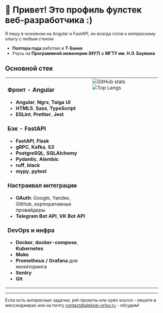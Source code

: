 # 👋 Привет! Это профиль фулстек веб-разработчика :)

Я пишу в основном на Angular и FastAPI, но всегда готов к интересному опыту с любым стеком

- **Полтора года** работаю в **Т-Банке**
- Учусь на **Программной инженерии (ИУ7)** в **МГТУ им. Н.Э. Баумана**

## Основной стек

<table border="0">
<tr>
<td valign="top" width="50%">

### Фронт - Angular

- **Angular**, **Ngrx**, **Taiga UI**
- **HTML5**, **Sass**, **TypeScript**
- **ESLint**, **Prettier**, **Jest**

### Бэк - FastAPI

- **FastAPI**, **Flask**
- **gRPC**, **Kafka**, **S3**
- **PostgreSQL**, **SQLAlchemy**
- **Pydantic**, **Alembic**
- **ruff**, **black**
- **mypy**, **pytest**

### Настраивал интеграции

- **OAuth**: Google, Yandex, GitHub, корпоративные провайдеры
- **Telegram Bot API**, **VK Bot API**

### DevOps и инфра

- **Docker**, **docker-compose**, **Kubernetes**
- **Make**
- **Prometheus / Grafana** для мониторинга
- **Sentry**
- **Git**
</td>
<td valign="top" width="40%">

<img src="https://github-readme-stats.vercel.app/api?username=siberianbearofficial&show_icons=true&theme=default" alt="GitHub stats" />

<br/>

<img src="https://github-readme-stats.vercel.app/api/top-langs/?username=siberianbearofficial&layout=compact&langs_count=8&hide=html,css" alt="Top Langs" />

</td>
</tr>
</table>

---

Если есть интересные задачки, pet-проекты или open source - пишите в мессенджерах или на почту [contact@aleksei-orlov.ru](mailto:contact@aleksei-orlov.ru) - обсудим!

